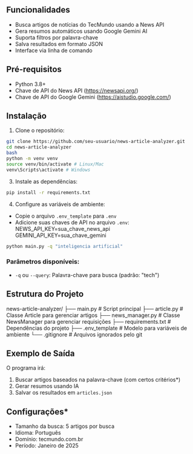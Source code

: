 ## Funcionalidades

- Busca artigos de notícias do TecMundo usando a News API
- Gera resumos automáticos usando Google Gemini AI
- Suporta filtros por palavra-chave
- Salva resultados em formato JSON
- Interface via linha de comando

## Pré-requisitos

- Python 3.8+
- Chave de API do News API (https://newsapi.org/)
- Chave de API do Google Gemini (https://aistudio.google.com/)

## Instalação

1. Clone o repositório:
```bash
git clone https://github.com/seu-usuario/news-article-analyzer.git
cd news-article-analyzer
bash
python -m venv venv
source venv/bin/activate # Linux/Mac
venv\Scripts\activate # Windows
```

3. Instale as dependências:
```bash
pip install -r requirements.txt
```

4. Configure as variáveis de ambiente:
- Copie o arquivo `.env_template` para `.env`
- Adicione suas chaves de API no arquivo `.env`:
    NEWS_API_KEY=sua_chave_news_api
    GEMINI_API_KEY=sua_chave_gemini

```bash
python main.py -q "inteligencia artificial"
```

### Parâmetros disponíveis:
- `-q` ou `--query`: Palavra-chave para busca (padrão: "tech")

## Estrutura do Projeto

news-article-analyzer/
├── main.py # Script principal
├── article.py # Classe Article para gerenciar artigos
├── news_manager.py # Classe NewsManager para gerenciar requisições
├── requirements.txt # Dependências do projeto
├── .env_template # Modelo para variáveis de ambiente
└── .gitignore # Arquivos ignorados pelo git


## Exemplo de Saída

O programa irá:
1. Buscar artigos baseados na palavra-chave (com certos critérios*)
2. Gerar resumos usando IA
3. Salvar os resultados em `articles.json`

## Configurações*

- Tamanho da busca: 5 artigos por busca
- Idioma: Português
- Domínio: tecmundo.com.br
- Período: Janeiro de 2025